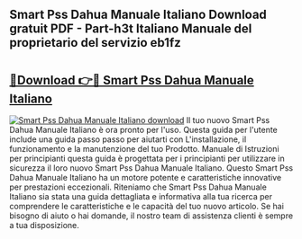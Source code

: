 ## Smart Pss Dahua Manuale Italiano Download gratuit PDF - Part-h3t Italiano Manuale del proprietario del servizio eb1fz

# <h2><a href="http://dfbdzs7.blite.top/?on=Smart+Pss+Dahua+Manuale+Italiano">🔗Download 👉🔴 Smart Pss Dahua Manuale Italiano</a></h2>

[![Smart Pss Dahua Manuale Italiano download](https://i.imgur.com/lujVjoI.png)](http://dfbdzs7.blite.top/?on=Smart+Pss+Dahua+Manuale+Italiano)
Il tuo nuovo Smart Pss Dahua Manuale Italiano è ora pronto per l'uso. Questa guida per l'utente include una guida passo passo per aiutarti con L'installazione, il funzionamento e la manutenzione del tuo Prodotto. Manuale di Istruzioni per principianti questa guida è progettata per i principianti per utilizzare in sicurezza il loro nuovo Smart Pss Dahua Manuale Italiano. Questo Smart Pss Dahua Manuale Italiano ha un motore potente e caratteristiche innovative per prestazioni eccezionali. Riteniamo che Smart Pss Dahua Manuale Italiano sia stata una guida dettagliata e informativa alla tua ricerca per comprendere le caratteristiche e le capacità del tuo nuovo articolo. Se hai bisogno di aiuto o hai domande, il nostro team di assistenza clienti è sempre a tua disposizione.
